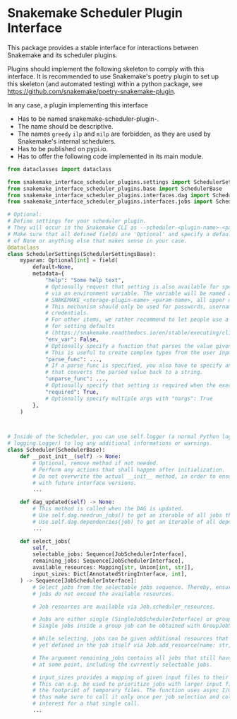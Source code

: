 # Snakemake Scheduler Plugin Interface

This package provides a stable interface for interactions between Snakemake and its scheduler plugins.

Plugins should implement the following skeleton to comply with this interface.
It is recommended to use Snakemake's poetry plugin to set up this skeleton (and automated testing) within a python package, see https://github.com/snakemake/poetry-snakemake-plugin.

In any case, a plugin implementing this interface

* Has to be named snakemake-scheduler-plugin-<name>.
* The name should be descriptive.
* The names ``greedy`` ``ilp`` and ``milp`` are forbidden, as they are used by Snakemake's internal schedulers.
* Has to be published on pypi.io.
* Has to offer the following code implemented in its main module.

```python
from dataclasses import dataclass

from snakemake_interface_scheduler_plugins.settings import SchedulerSettingsBase
from snakemake_interface_scheduler_plugins.base import SchedulerBase
from snakemake_interface_scheduler_plugins.interfaces.dag import SchedulerDAGInterface
from snakemake_interface_scheduler_plugins.interfaces.jobs import SchedulerJobInterface

# Optional:
# Define settings for your scheduler plugin.
# They will occur in the Snakemake CLI as --scheduler-<plugin-name>-<param-name>
# Make sure that all defined fields are 'Optional' and specify a default value
# of None or anything else that makes sense in your case.
@dataclass
class SchedulerSettings(SchedulerSettingsBase):
    myparam: Optional[int] = field(
        default=None,
        metadata={
            "help": "Some help text",
            # Optionally request that setting is also available for specification
            # via an environment variable. The variable will be named automatically as
            # SNAKEMAKE_<storage-plugin-name>_<param-name>, all upper case.
            # This mechanism should only be used for passwords, usernames, and other
            # credentials.
            # For other items, we rather recommend to let people use a profile
            # for setting defaults
            # (https://snakemake.readthedocs.io/en/stable/executing/cli.html#profiles).
            "env_var": False,
            # Optionally specify a function that parses the value given by the user.
            # This is useful to create complex types from the user input.
            "parse_func": ...,
            # If a parse_func is specified, you also have to specify an unparse_func
            # that converts the parsed value back to a string.
            "unparse_func": ...,
            # Optionally specify that setting is required when the executor is in use.
            "required": True,
            # Optionally specify multiple args with "nargs": True
        },
    )



# Inside of the Scheduler, you can use self.logger (a normal Python logger of type 
# logging.Logger) to log any additional informations or warnings.
class Scheduler(SchedulerBase):
    def __post_init__(self) -> None:
        # Optional, remove method if not needed.
        # Perform any actions that shall happen after initialization.
        # Do not overwrite the actual __init__ method, in order to ensure compatibility
        # with future interface versions.
        ...

    def dag_updated(self) -> None:
        # This method is called when the DAG is updated.
        # Use self.dag.needrun_jobs() to get an iterable of all jobs that need to be executed.
        # Use self.dag.dependencies(job) to get an iterable of all dependencies of a job.
        ...

    def select_jobs(
        self,
        selectable_jobs: Sequence[JobSchedulerInterface],
        remaining_jobs: Sequence[JobSchedulerInterface],
        available_resources: Mapping[str, Union[int, str]],
        input_sizes: Dict[AnnotatedStringInterface, int],
    ) -> Sequence[JobSchedulerInterface]:
        # Select jobs from the selectable jobs sequence. Thereby, ensure that the selected
        # jobs do not exceed the available resources.

        # Job resources are available via Job.scheduler_resources.

        # Jobs are either single (SingleJobSchedulerInterface) or group jobs (GroupJobSchedulerInterface).
        # Single jobs inside a group job can be obtained with GroupJobSchedulerInterface.jobs().

        # While selecting, jobs can be given additional resources that are not
        # yet defined in the job itself via Job.add_resource(name: str, value: int | str).

        # The argument remaining_jobs contains all jobs that still have to be executed
        # at some point, including the currently selectable jobs.

        # input_sizes provides a mapping of given input files to their sizes.
        # This can e.g. be used to prioritize jobs with larger input files or to weight
        # the footprint of temporary files. The function uses async I/O under the hood,
        # thus make sure to call it only once per job selection and collect all files of 
        # interest for a that single call.
        ...

```
